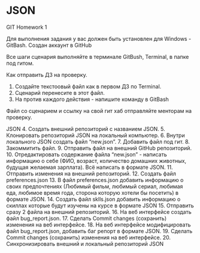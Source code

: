 # JSON

GIT Homework 1

Для выполнения задания у вас должен быть установлен для Windows - GitBash.
Создан аккаунт в GitHub

Все шаги сценария выполняйте в терминале GitBush, Terminal, в папке под гитом.

Как отправить ДЗ на проверку.
 1. Создайте текстоовый файл как в первом ДЗ по Terminal.
 2. Сценарий перенесите в этот файл.
 3. На против каждого действия - напишите команду в GitBash

Файл со сценарием и ссылку на свой гит хаб отправляйте менторам на проверку.

JSON
 4. Создать внешний репозиторий c названием JSON.
 5. Клонировать репозиторий JSON на локальный компьютер.
 6. Внутри локального JSON создать файл “new.json”.
 7. Добавить файл под гит.
 8. Закоммитить файл.
 9. Отправить файл на внешний GitHub репозиторий.
 10. Отредактировать содержание файла “new.json” - написать информацию о себе (ФИО, возраст, количество домашних животных, будущая желаемая зарплата). Всё написать в формате JSON.
 11. Отправить изменения на внешний репозиторий.
 12. Создать файл preferences.json
 13. В файл preferences.json добавить информацию о своих предпочтениях (Любимый фильм, любимый сериал, любимая еда, любимое время года, сторона которую хотели бы посетить) в формате JSON.
 14. Создать файл sklls.json добавить информацию о скиллах которые будут изучены на курсе в формате JSON
 15. Отправить сразу 2 файла на внешний репозиторий.
 16. На веб интерфейсе создать файл bug_report.json.
 17. Сделать Commit changes (сохранить) изменения на веб интерфейсе.
 18. На веб интерфейсе модифицировать файл bug_report.json, добавить баг репорт в формате JSON.
 19. Сделать Commit changes (сохранить) изменения на веб интерфейсе.
 20. Синхронизировать внешний и локальный репозиторий JSON
